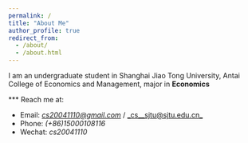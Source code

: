 ```yaml
---
permalink: /
title: "About Me"
author_profile: true
redirect_from: 
  - /about/
  - /about.html
---
```

I am an undergraduate student in Shanghai Jiao Tong University, Antai College of Economics and Management, major in **Economics**

*** Reach me at:

* Email: [_cs20041110@gmail.com_](mailto:cs20041110@gmail.com) / [_cs__sjtu@sjtu.edu.cn_](mailto:cs__sjtu@sjtu.edu.cn)
* Phone: _(+86)15000108116_
* Wechat: _cs20041110_
  

